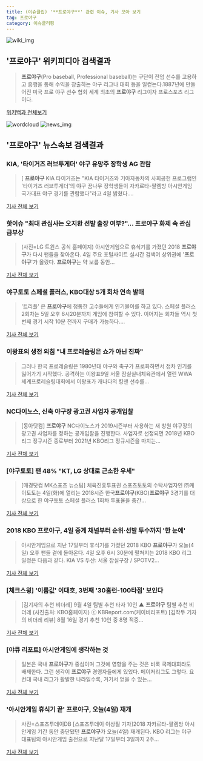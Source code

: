 ```yaml
---
title: (이슈클립) '**프로야구**' 관련 이슈, 기사 모아 보기
tag: 프로야구
category: 이슈클리핑
---
```

![wiki_img](https://user-images.githubusercontent.com/42597476/44503234-41136a80-a6d0-11e8-9071-6fc6418eafe4.png)
## **'**프로야구**'** 위키피디아 검색결과
>**프로야구**(Pro baseball, Professional baseball)는 구단이 전업 선수를 고용하고 흥행을 통해 수익을 창출하는 야구 리그나 대회 등을 일컫는다.1887년에 만들어진 미국 프로 야구 선수 협회 세계 최초의 **프로야구** 리그이자 프로스포츠 리그이다.

<a href="https://ko.wikipedia.org/wiki/프로야구" target="_blank">위키백과 전체보기</a>

![wordcloud](https://s3.ap-northeast-2.amazonaws.com/lyrics101-wordcloud/2018-09-04-1536045192.png)
![news_img](https://user-images.githubusercontent.com/42597476/44507050-1206f400-a6e4-11e8-8d98-7ffbfebb353f.png)
## **'**프로야구**'** 뉴스속보 검색결과
### KIA, '타이거즈 러브투게더' 야구 유망주 장학생 AG 관람

>[ **프로야구** KIA 타이거즈는 "KIA 타이거즈와 기아자동차의 사회공헌 프로그램인 '타이거즈 러브투게더'의 야구 꿈나무 장학생들이 자카르타-팔렘방 아시안게임 국가대표 야구 경기를 관람했다"라고 4일 밝혔다....

<a href="http://www.mydaily.co.kr/new_yk/html/read.php?newsid=201809041139842905&ext=na" target="_blank">기사 전체 보기</a>

### 핫이슈 "최대 관심사는 오지환 선발 출장 여부?"... **프로야구** 화제 속 관심 급부상

>(사진=LG 트윈스 공식 홈페이지) 아시안게임으로 휴식기를 가졌던 2018 **프로야구**가 다시 팬들을 찾아온다. 4일 주요 포털사이트 실시간 검색어 상위권에 '**프로야구**'가 올랐다.  **프로야구**는 약 보름 동안...

<a href="http://www.siminilbo.co.kr/news/articleView.html?idxno=578266" target="_blank">기사 전체 보기</a>

### 야구토토 스페셜 플러스, KBO대상 5개 회차 연속 발매

>'트리플' 은 **프로야구**에 정통한 고수들에게 인기몰이를 하고 있다. 스페셜 플러스 2회차는 5일 오후 6시20분까지 게임에 참여할 수 있다. 이어지는 회차들 역시 첫 번째 경기 시작 10분 전까지 구매가 가능하다....

<a href="http://sports.chosun.com/news/ntype.htm?id=201809050100031370002296&servicedate=20180904" target="_blank">기사 전체 보기</a>

### 이왕표의 생전 외침 "내 프로레슬링은 쇼가 아닌 진짜"

>그러나 한국 프로레슬링은 1980년대 야구와 축구가 프로화하면서 점차 인기를 잃어가기 시작했다. 공격하는 이왕표9일 서울 잠실실내체육관에서 열린 WWA 세계프로레슬링대회에서 이왕표가 캐나다의 킹맨 선수를...

<a href="http://app.yonhapnews.co.kr/YNA/Basic/SNS/r.aspx?c=AKR20180904087900007&did=1195m" target="_blank">기사 전체 보기</a>

### NC다이노스, 신축 야구장 광고권 사업자 공개입찰

>[동아닷컴] **프로야구** NC다이노스가 2019시즌부터 사용하는 새 창원 야구장의 광고권 사업자를 정하는 공개입찰을 진행한다. 사업자로 선정되면 2018년 KBO리그 정규시즌 종료부터 2021년 KBO리그 정규시즌을 마치는...

<a href="http://sports.donga.com/3/all/20180904/91831995/2" target="_blank">기사 전체 보기</a>

### [야구토토] 팬 48% "KT, LG 상대로 근소한 우세"

>[매경닷컴 MK스포츠 뉴스팀] 체육진흥투표권 스포츠토토의 수탁사업자인 ㈜케이토토는 4일(화)에 열리는 2018시즌 한국**프로야구**(KBO)**프로야구** 3경기를 대상으로 한 야구토토 스페셜 플러스 1회차 투표율을 중간...

<a href="http://sports.mk.co.kr/view.php?year=2018&no=555595" target="_blank">기사 전체 보기</a>

### 2018 KBO **프로야구**, 4일 중계 채널부터 순위·선발 투수까지 '한 눈에'

>아시안게임으로 지난 17일부터 휴식기를 가졌던 2018 KBO **프로야구**가 오늘(4일) 오후 팬들 곁에 돌아온다. 4일 오후 6시 30분에 펼쳐지는 2018 KBO 리그 일정은 다음과 같다. KIA VS 두산: 서울 잠실구장 / SPOTV2...

<a href="http://www.topstarnews.net/news/articleView.html?idxno=476810" target="_blank">기사 전체 보기</a>

### [체크스윙] '이름값' 이대호, 3번째 '30홈런-100타점' 보인다

>[김기자의 추천 비더레] 9월 4일 팀별 추천 타자 10인 ▲  **프로야구** 팀별 추천 비더레 (사진출처: KBO홈페이지) ⓒ KBReport.com(케이비리포트) [김작두 기자의 비더레 리뷰] 8월 16일 경기 추천 10인 중 8명 적중...

<a href="http://www.ohmynews.com/NWS_Web/View/at_pg.aspx?CNTN_CD=A0002468929&CMPT_CD=P0010&utm_source=naver&utm_medium=newsearch&utm_campaign=naver_news" target="_blank">기사 전체 보기</a>

### [야큐 리포트] 아시안게임에 생각하는 것

>일본은 국내 **프로야구**가 중심이며 그것에 영향을 주는 것은 비록 국제대회라도 배제한다. 그런 생각이 **프로야구** 경영자들에게 있었다. 메이저리그도 그렇다. 요컨대 국내 리그가 활발한 나라일수록, 거기서 얻을 수 있는...

<a href="http://sports.news.naver.com/wbaseball/news/read.nhn?oid=264&aid=0000000606" target="_blank">기사 전체 보기</a>

### '아시안게임 휴식기 끝' **프로야구**, 오늘(4일) 재개

>사진=스포츠투데이DB [스포츠투데이 이상필 기자]2018 자카르타-팔렘방 아시안게임 기간 동안 중단됐던 **프로야구**가 오늘(4일) 재개된다. KBO 리그는 야구 대표팀의 아시안게임 출전으로 지난달 17일부터 3일까지 2주...

<a href="http://stoo.asiae.co.kr/news/naver_view.htm?idxno=2018090413462552948" target="_blank">기사 전체 보기</a>


